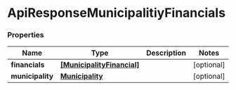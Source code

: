# ApiResponseMunicipalitiyFinancials

### Properties
Name | Type | Description | Notes
------------ | ------------- | ------------- | -------------
**financials** | [**[MunicipalityFinancial]**](MunicipalityFinancial.md) |  | [optional] 
**municipality** | [**Municipality**](Municipality.md) |  | [optional] 



